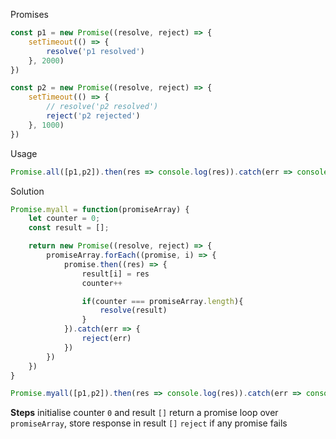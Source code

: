 Promises

```js
const p1 = new Promise((resolve, reject) => {
    setTimeout(() => {
        resolve('p1 resolved')
    }, 2000)
})

const p2 = new Promise((resolve, reject) => {
    setTimeout(() => {
        // resolve('p2 resolved')
        reject('p2 rejected')
    }, 1000)
})
```

Usage

```js
Promise.all([p1,p2]).then(res => console.log(res)).catch(err => console.log(err))
```

Solution

```js
Promise.myall = function(promiseArray) {
    let counter = 0;
    const result = [];

    return new Promise((resolve, reject) => {
        promiseArray.forEach((promise, i) => {
            promise.then((res) => {
                result[i] = res
                counter++

                if(counter === promiseArray.length){
                    resolve(result)
                }
            }).catch(err => {
                reject(err)
            })
        })
    })
}

Promise.myall([p1,p2]).then(res => console.log(res)).catch(err => console.log(err))
```

**Steps**
initialise counter `0` and result `[]`
return a promise
loop over `promiseArray`, store response in result `[]`
`reject` if any promise fails